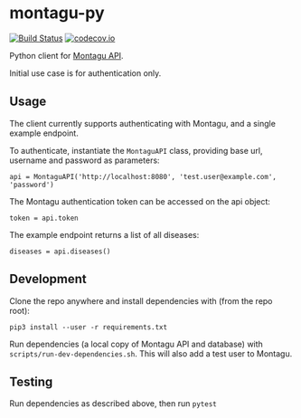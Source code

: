 # montagu-py

[![Build Status](https://travis-ci.com/vimc/montagu-py.svg?branch=master)](https://travis-ci.com/vimc/montagu-py)
[![codecov.io](https://codecov.io/github/vimc/montagu-py/coverage.svg?branch=master)](https://codecov.io/github/vimc/montagu-py?branch=master)

Python client for [Montagu API](https://github.com/vimc/montagu-api). 

Initial use case is for authentication only.

## Usage

The client currently supports authenticating with Montagu, and a single example endpoint. 

To authenticate, instantiate the `MontaguAPI` class, providing base url, username and password as parameters:

```
api = MontaguAPI('http://localhost:8080', 'test.user@example.com', 'password')
```

The Montagu authentication token can be accessed on the api object: 
```
token = api.token
```

The example endpoint returns a list of all diseases:
```
diseases = api.diseases()
```

## Development

Clone the repo anywhere and install dependencies with (from the repo root):

```
pip3 install --user -r requirements.txt
```

Run dependencies (a local copy of Montagu API and database) with `scripts/run-dev-dependencies.sh`. This will also
add a test user to Montagu.

## Testing

Run dependencies as described above, then run `pytest`